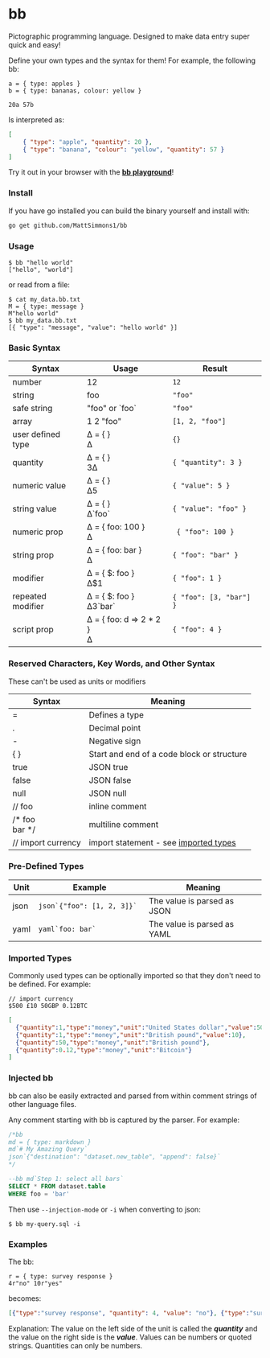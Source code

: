 
# bb

Pictographic programming language. Designed to make data entry super quick and easy!

Define your own types and the syntax for them! For example, the following bb:

    a = { type: apples }
    b = { type: bananas, colour: yellow }
    
    20a 57b
    
Is interpreted as:

```json
[
    { "type": "apple", "quantity": 20 },
    { "type": "banana", "colour": "yellow", "quantity": 57 }
] 
```

Try it out in your browser with the [**bb playground**](https://mattsimmons1.github.io/bb/playground/)!

### Install

If you have go installed you can build the binary yourself and install with:

```bash
go get github.com/MattSimmons1/bb
```

### Usage

```shell-session
$ bb "hello world"  
["hello", "world"]
```

or read from a file:

```shell-session
$ cat my_data.bb.txt
M = { type: message } 
M"hello world" 
$ bb my_data.bb.txt
[{ "type": "message", "value": "hello world" }]
```

### Basic Syntax

| Syntax      | Usage | Result    |
|-------------|-------|-----------|
|number       | 12    | `12`        | 
|string       | foo    | `"foo"`        | 
|safe string  | "foo" or \`foo`   | `"foo"`      | 
|array        | 1 2 "foo"    | `[1, 2, "foo"]` |
|user defined type | ∆ = { }<br>∆ | `{}` | 
|quantity      | ∆ = { }<br>3∆    | `{ "quantity": 3 }` |
|numeric value | ∆ = { }<br>∆5    | `{ "value": 5 }` |
|string value  | ∆ = { }<br>∆\`foo`    | `{ "value": "foo" }` |
|numeric prop  | ∆ = { foo: 100 }<br>∆    |` { "foo": 100 }`   |
|string prop   | ∆ = { foo: bar }<br>∆    | `{ "foo": "bar" }` |
|modifier          | ∆ = { $: foo }<br>∆$1        | `{ "foo": 1 }`          |
|repeated modifier | ∆ = { $: foo }<br>∆$3$\`bar` | `{ "foo": [3, "bar"] }` |
|script prop       | ∆ = { foo: d => 2 * 2 }<br>∆ | `{ "foo": 4 }`          |

### Reserved Characters, Key Words, and Other Syntax

These can't be used as units or modifiers

| Syntax     | Meaning    |
|------------|------------|
| =          | Defines a type |
| .          | Decimal point  |
| -          | Negative sign  |
| { }        | Start and end of a code block or structure |
| true       | JSON true  |
| false      | JSON false |
| null       | JSON null  |
| // foo  | inline comment |
| /* foo<br>bar \*/ | multiline comment | 
| // import currency | import statement - see [imported types](#imported-types)  |  


### Pre-Defined Types

| Unit  | Example | Meaning  |
|-------|---------|----------|
| json  | ```json`{"foo": [1, 2, 3]}` ``` | The value is parsed as JSON |
| yaml  | ```yaml`foo: bar` ```           | The value is parsed as YAML |


### Imported Types

Commonly used types can be optionally imported so that they don't need to be defined. For example:

```text
// import currency
$500 £10 50GBP 0.12BTC
```

```json
[
  {"quantity":1,"type":"money","unit":"United States dollar","value":500},
  {"quantity":1,"type":"money","unit":"British pound","value":10},
  {"quantity":50,"type":"money","unit":"British pound"},
  {"quantity":0.12,"type":"money","unit":"Bitcoin"}
]
```


### Injected bb

bb can also be easily extracted and parsed from within comment strings of other language files.

Any comment starting with bb is captured by the parser. For example:

```sql
/*bb
md = { type: markdown }
md`# My Amazing Query`
json`{"destination": "dataset.new_table", "append": false}`
*/

--bb md`Step 1: select all bars`
SELECT * FROM dataset.table
WHERE foo = 'bar'
```

Then use `--injection-mode` or `-i` when converting to json:

```shell-session
$ bb my-query.sql -i
```

### Examples

The bb: 
```
r = { type: survey response }
4r"no" 10r"yes"
```
becomes:
 
```json
[{"type":"survey response", "quantity": 4, "value": "no"}, {"type":"survey response", "quantity": 10, "value": "yes"}]
```
 
Explanation: The value on the left side of the unit is called the **_quantity_** and the value on the right side is the **_value_**. Values can be numbers or quoted strings. Quantities can only be numbers. 

